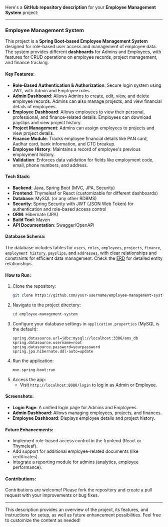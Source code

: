 Here's a **GitHub repository description** for your **Employee Management System** project:

---

### Employee Management System

This project is a **Spring Boot-based Employee Management System** designed for role-based user access and management of employee data. The system provides different **dashboards** for Admins and Employees, with features for CRUD operations on employee records, project management, and finance tracking.

#### Key Features:
- **Role-Based Authentication & Authorization**: Secure login system using JWT, with Admin and Employee roles.
- **Admin Dashboard**: Allows Admins to create, edit, view, and delete employee records. Admins can also manage projects, and view financial details of employees.
- **Employee Dashboard**: Allows employees to view their personal, professional, and finance-related details. Employees can download payslips and view project history.
- **Project Management**: Admins can assign employees to projects and view project details.
- **Finance Module**: Tracks employee financial details like PAN card, Aadhar card, bank information, and CTC breakup.
- **Employee History**: Maintains a record of employee's previous employment history.
- **Validation**: Enforces data validation for fields like employment code, email, phone numbers, and address.

#### Tech Stack:
- **Backend**: Java, Spring Boot (MVC, JPA, Security)
- **Frontend**: Thymeleaf or React (customizable for different dashboards)
- **Database**: MySQL (or any other RDBMS)
- **Security**: Spring Security with JWT (JSON Web Token) for authentication and role-based access control
- **ORM**: Hibernate (JPA)
- **Build Tool**: Maven
- **API Documentation**: Swagger/OpenAPI

#### Database Schema:
The database includes tables for `users`, `roles`, `employees`, `projects`, `finance`, `employment history`, `payslips`, and `addresses`, with clear relationships and constraints for efficient data management. Check the [ERD](./ERD.png) for detailed entity relationships.

#### How to Run:
1. Clone the repository:
   ```bash
   git clone https://github.com/your-username/employee-management-system.git
   ```
2. Navigate to the project directory:
   ```bash
   cd employee-management-system
   ```
3. Configure your database settings in `application.properties` (MySQL is the default):
   ```properties
   spring.datasource.url=jdbc:mysql://localhost:3306/ems_db
   spring.datasource.username=root
   spring.datasource.password=yourpassword
   spring.jpa.hibernate.ddl-auto=update
   ```
4. Run the application:
   ```bash
   mvn spring-boot:run
   ```
5. Access the app:
   - Visit `http://localhost:8080/login` to log in as Admin or Employee.

#### Screenshots:
- **Login Page**: A unified login page for Admins and Employees.
- **Admin Dashboard**: Allows managing employees, projects, and finances.
- **Employee Dashboard**: Displays employee details and project history.

#### Future Enhancements:
- Implement role-based access control in the frontend (React or Thymeleaf).
- Add support for additional employee-related documents (like certificates).
- Integrate a reporting module for admins (analytics, employee performance).

#### Contributions:
Contributions are welcome! Please fork the repository and create a pull request with your improvements or bug fixes.

---

This description provides an overview of the project, its features, and instructions for setup, as well as future enhancement possibilities. Feel free to customize the content as needed!